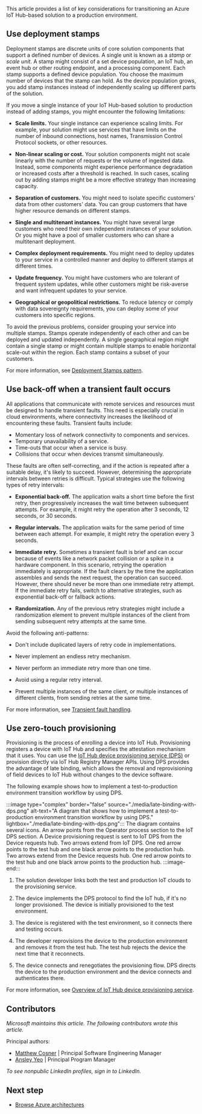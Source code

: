 This article provides a list of key considerations for transitioning an Azure IoT Hub-based solution to a production environment.

## Use deployment stamps

Deployment stamps are discrete units of core solution components that support a defined number of devices. A single unit is known as a *stamp* or *scale unit*. A stamp might consist of a set device population, an IoT hub, an event hub or other routing endpoint, and a processing component. Each stamp supports a defined device population. You choose the maximum number of devices that the stamp can hold. As the device population grows, you add stamp instances instead of independently scaling up different parts of the solution.

If you move a single instance of your IoT Hub-based solution to production instead of adding stamps, you might encounter the following limitations:

- **Scale limits.** Your single instance can experience scaling limits. For example, your solution might use services that have limits on the number of inbound connections, host names, Transmission Control Protocol sockets, or other resources.

- **Non-linear scaling or cost.** Your solution components might not scale linearly with the number of requests or the volume of ingested data. Instead, some components might experience performance degradation or increased costs after a threshold is reached. In such cases, scaling out by adding stamps might be a more effective strategy than increasing capacity.

- **Separation of customers.** You might need to isolate specific customers' data from other customers' data. You can group customers that have higher resource demands on different stamps.

- **Single and multitenant instances.** You might have several large customers who need their own independent instances of your solution. Or you might have a pool of smaller customers who can share a multitenant deployment.

- **Complex deployment requirements.** You might need to deploy updates to your service in a controlled manner and deploy to different stamps at different times.

- **Update frequency.** You might have customers who are tolerant of frequent system updates, while other customers might be risk-averse and want infrequent updates to your service.

- **Geographical or geopolitical restrictions.** To reduce latency or comply with data sovereignty requirements, you can deploy some of your customers into specific regions.

To avoid the previous problems, consider grouping your service into multiple stamps. Stamps operate independently of each other and can be deployed and updated independently. A single geographical region might contain a single stamp or might contain multiple stamps to enable horizontal scale-out within the region. Each stamp contains a subset of your customers.

For more information, see [Deployment Stamps pattern](/azure/architecture/patterns/deployment-stamp).

## Use back-off when a transient fault occurs

All applications that communicate with remote services and resources must be designed to handle transient faults. This need is especially crucial in cloud environments, where connectivity increases the likelihood of encountering these faults. Transient faults include:

- Momentary loss of network connectivity to components and services.
- Temporary unavailability of a service.
- Time-outs that occur when a service is busy.
- Collisions that occur when devices transmit simultaneously.

These faults are often self-correcting, and if the action is repeated after a suitable delay, it's likely to succeed. However, determining the appropriate intervals between retries is difficult. Typical strategies use the following types of retry intervals:

- **Exponential back-off.** The application waits a short time before the first retry, then progressively increases the wait time between subsequent attempts. For example, it might retry the operation after 3 seconds, 12 seconds, or 30 seconds.

- **Regular intervals.** The application waits for the same period of time between each attempt. For example, it might retry the operation every 3 seconds.

- **Immediate retry.** Sometimes a transient fault is brief and can occur because of events like a network packet collision or a spike in a hardware component. In this scenario, retrying the operation immediately is appropriate. If the fault clears by the time the application assembles and sends the next request, the operation can succeed. However, there should never be more than one immediate retry attempt. If the immediate retry fails, switch to alternative strategies, such as exponential back-off or fallback actions.

- **Randomization.** Any of the previous retry strategies might include a randomization element to prevent multiple instances of the client from sending subsequent retry attempts at the same time.

Avoid the following anti-patterns:

- Don't include duplicated layers of retry code in implementations.

- Never implement an endless retry mechanism.

- Never perform an immediate retry more than one time.

- Avoid using a regular retry interval.

- Prevent multiple instances of the same client, or multiple instances of different clients, from sending retries at the same time.

For more information, see [Transient fault handling](/azure/architecture/best-practices/transient-faults).

## Use zero-touch provisioning

Provisioning is the process of enrolling a device into IoT Hub. Provisioning registers a device with IoT Hub and specifies the attestation mechanism that it uses. You can use the [IoT Hub device provisioning service (DPS)](/azure/iot-dps/) or provision directly via IoT Hub Registry Manager APIs. Using DPS provides the advantage of late binding, which allows the removal and reprovisioning of field devices to IoT Hub without changes to the device software.

The following example shows how to implement a test-to-production environment transition workflow by using DPS.

:::image type="complex" border="false" source="./media/late-binding-with-dps.png" alt-text="A diagram that shows how to implement a test-to-production environment transition workflow by using DPS." lightbox="./media/late-binding-with-dps.png":::
   The diagram contains several icons. An arrow points from the Operator process section to the IoT DPS section. A Device provisioning request is sent to IoT DPS from the Device requests hub. Two arrows extend from IoT DPS. One red arrow points to the test hub and one black arrow points to the production hub. Two arrows extend from the Device requests hub. One red arrow points to the test hub and one black arrow points to the production hub.
:::image-end:::

1. The solution developer links both the test and production IoT clouds to the provisioning service.

1. The device implements the DPS protocol to find the IoT hub, if it's no longer provisioned. The device is initially provisioned to the test environment.

1. The device is registered with the test environment, so it connects there and testing occurs.

1. The developer reprovisions the device to the production environment and removes it from the test hub. The test hub rejects the device the next time that it reconnects.

1. The device connects and renegotiates the provisioning flow. DPS directs the device to the production environment and the device connects and authenticates there.

For more information, see [Overview of IoT Hub device provisioning service](/azure/iot-dps/about-iot-dps#provisioning-process).

## Contributors

*Microsoft maintains this article. The following contributors wrote this article.*

Principal authors:

- [Matthew Cosner](https://www.linkedin.com/in/matthew-cosner-447843225/) | Principal Software Engineering Manager
- [Ansley Yeo](https://www.linkedin.com/in/ansleyyeo/) | Principal Program Manager

*To see nonpublic LinkedIn profiles, sign in to LinkedIn.*

## Next step

- [Browse Azure architectures](/azure/architecture/browse/)
